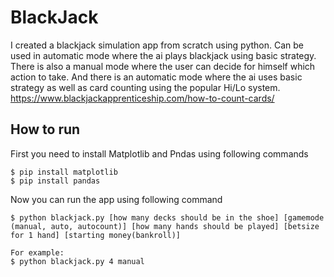 # BlackJack
I created a blackjack simulation app from scratch using python.
Can be used in automatic mode where the ai plays blackjack using basic strategy.
There is also a manual mode where the user can decide for himself which action to take.
And there is an automatic mode where the ai uses basic strategy as well as card counting using the popular Hi/Lo system.
https://www.blackjackapprenticeship.com/how-to-count-cards/

## How to run

First you need to install Matplotlib and Pndas using following commands
```
$ pip install matplotlib
$ pip install pandas
```
Now you can run the app using following command
```
$ python blackjack.py [how many decks should be in the shoe] [gamemode (manual, auto, autocount)] [how many hands should be played] [betsize for 1 hand] [starting money(bankroll)] 

For example:
$ python blackjack.py 4 manual
